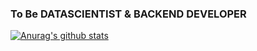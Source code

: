 ### To Be DATASCIENTIST & BACKEND DEVELOPER

[![Anurag's github stats](https://github-readme-stats.vercel.app/api?username=fightnyy)](https://github.com/anuraghazra/github-readme-stats)
<!--
**fightnyy/fightnyy** is a ✨ _special_ ✨ repository because its `README.md` (this file) appears on your GitHub profile.

Here are some ideas to get you started:


- 🔭 I’m currently working on ...
- 🌱 I’m currently learning ...
- 👯 I’m looking to collaborate on ...
- 🤔 I’m looking for help with ...
- 💬 Ask me about ...
- 📫 How to reach me: ...
- 😄 Pronouns: ...
- ⚡ Fun fact: ...
-->
